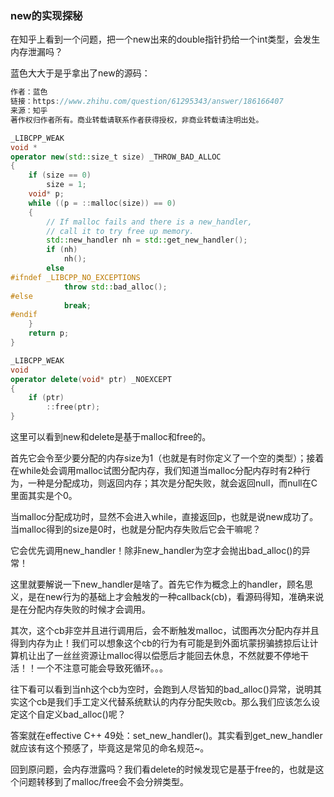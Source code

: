 ### new的实现探秘

在知乎上看到一个问题，把一个new出来的double指针扔给一个int类型，会发生内存泄漏吗？

蓝色大大于是乎拿出了new的源码：

~~~c++
作者：蓝色
链接：https://www.zhihu.com/question/61295343/answer/186166407
来源：知乎
著作权归作者所有。商业转载请联系作者获得授权，非商业转载请注明出处。

_LIBCPP_WEAK
void *
operator new(std::size_t size) _THROW_BAD_ALLOC
{
    if (size == 0)
        size = 1;
    void* p;
    while ((p = ::malloc(size)) == 0)
    {
        // If malloc fails and there is a new_handler,
        // call it to try free up memory.
        std::new_handler nh = std::get_new_handler();
        if (nh)
            nh();
        else
#ifndef _LIBCPP_NO_EXCEPTIONS
            throw std::bad_alloc();
#else
            break;
#endif
    }
    return p;
}

_LIBCPP_WEAK
void
operator delete(void* ptr) _NOEXCEPT
{
    if (ptr)
        ::free(ptr);
}
~~~

这里可以看到new和delete是基于malloc和free的。

首先它会令至少要分配的内存size为1（也就是有时你定义了一个空的类型）；接着在while处会调用malloc试图分配内存，我们知道当malloc分配内存时有2种行为，一种是分配成功，则返回内存；其次是分配失败，就会返回null，而null在C里面其实是个0。

当malloc分配成功时，显然不会进入while，直接返回p，也就是说new成功了。当malloc得到的size是0时，也就是分配内存失败后它会干嘛呢？

它会优先调用new_handler！除非new_handler为空才会抛出bad_alloc()的异常！

这里就要解说一下new_handler是啥了。首先它作为概念上的handler，顾名思义，是在new行为的基础上才会触发的一种callback(cb)，看源码得知，准确来说是在分配内存失败的时候才会调用。

其次，这个cb非空并且进行调用后，会不断触发malloc，试图再次分配内存并且得到内存为止！我们可以想象这个cb的行为有可能是到外面坑蒙拐骗掳掠后让计算机让出了一丝丝资源让malloc得以偿愿后才能回去休息，不然就要不停地干活！！一个不注意可能会导致死循环。。。

往下看可以看到当nh这个cb为空时，会跑到人尽皆知的bad_alloc()异常，说明其实这个cb是我们手工定义代替系统默认的内存分配失败cb。那么我们应该怎么设定这个自定义bad_alloc()呢？

答案就在effective C++ 49处：set_new_handler()。其实看到get_new_handler就应该有这个预感了，毕竟这是常见的命名规范~。



回到原问题，会内存泄露吗？我们看delete的时候发现它是基于free的，也就是这个问题转移到了malloc/free会不会分辨类型。